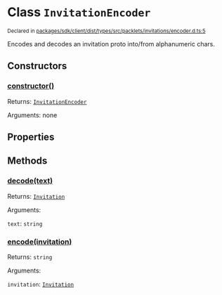 # Class `InvitationEncoder`
<sub>Declared in [packages/sdk/client/dist/types/src/packlets/invitations/encoder.d.ts:5]()</sub>


Encodes and decodes an invitation proto into/from alphanumeric chars.


## Constructors
### [constructor()]()



Returns: <code>[InvitationEncoder](/api/@dxos/react-client/classes/InvitationEncoder)</code>

Arguments: none


## Properties


## Methods
### [decode(text)]()



Returns: <code>[Invitation](/api/@dxos/react-client/interfaces/Invitation)</code>

Arguments: 

`text`: <code>string</code>

### [encode(invitation)]()



Returns: <code>string</code>

Arguments: 

`invitation`: <code>[Invitation](/api/@dxos/react-client/interfaces/Invitation)</code>
